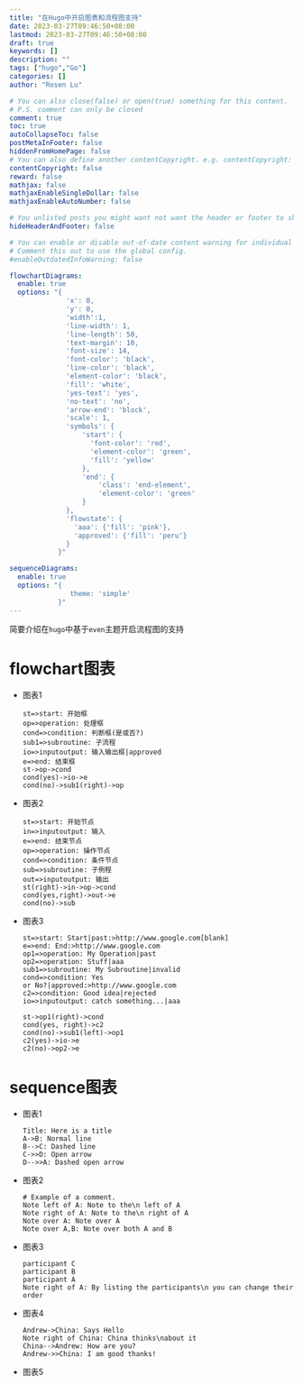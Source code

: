 ```yaml
---
title: "在Hugo中开启图表和流程图支持"
date: 2023-03-27T09:46:50+08:00
lastmod: 2023-03-27T09:46:50+08:00
draft: true
keywords: []
description: ""
tags: ["hugo","Go"]
categories: []
author: "Rosen Lu"

# You can also close(false) or open(true) something for this content.
# P.S. comment can only be closed
comment: true
toc: true
autoCollapseToc: false
postMetaInFooter: false
hiddenFromHomePage: false
# You can also define another contentCopyright. e.g. contentCopyright: "This is another copyright."
contentCopyright: false
reward: false
mathjax: false
mathjaxEnableSingleDollar: false
mathjaxEnableAutoNumber: false

# You unlisted posts you might want not want the header or footer to show
hideHeaderAndFooter: false

# You can enable or disable out-of-date content warning for individual post.
# Comment this out to use the global config.
#enableOutdatedInfoWarning: false

flowchartDiagrams:
  enable: true
  options: "{
              'x': 0,
              'y': 0,
              'width':1,
              'line-width': 1,
              'line-length': 50,
              'text-margin': 10,
              'font-size': 14,
              'font-color': 'black',
              'line-color': 'black',
              'element-color': 'black',
              'fill': 'white',
              'yes-text': 'yes',
              'no-text': 'no',
              'arrow-end': 'block',
              'scale': 1,
              'symbols': {
                  'start': {
                    'font-color': 'red',
                    'element-color': 'green',
                    'fill': 'yellow'
                  },
                  'end': {
                      'class': 'end-element',
                      'element-color': 'green'
                  }
              },
              'flowstate': {
                'aaa': {'fill': 'pink'},
                'approved': {'fill': 'peru'}
              }
            }"

sequenceDiagrams: 
  enable: true
  options: "{
               theme: 'simple'
            }"
---
```


简要介绍在`hugo`中基于`even`主题开启流程图的支持

<!--more-->

# flowchart图表

* 图表1

  ```flow
  st=>start: 开始框
  op=>operation: 处理框
  cond=>condition: 判断框(是或否?)
  sub1=>subroutine: 子流程
  io=>inputoutput: 输入输出框|approved
  e=>end: 结束框
  st->op->cond
  cond(yes)->io->e
  cond(no)->sub1(right)->op
  ```

  

* 图表2

  ```flow
  st=>start: 开始节点
  in=>inputoutput: 输入
  e=>end: 结束节点
  op=>operation: 操作节点
  cond=>condition: 条件节点
  sub=>subroutine: 子例程
  out=>inputoutput: 输出
  st(right)->in->op->cond
  cond(yes,right)->out->e
  cond(no)->sub
  ```

  

* 图表3

  ```flow
  st=>start: Start|past:>http://www.google.com[blank]
  e=>end: End:>http://www.google.com
  op1=>operation: My Operation|past
  op2=>operation: Stuff|aaa
  sub1=>subroutine: My Subroutine|invalid
  cond=>condition: Yes
  or No?|approved:>http://www.google.com
  c2=>condition: Good idea|rejected
  io=>inputoutput: catch something...|aaa
  
  st->op1(right)->cond
  cond(yes, right)->c2
  cond(no)->sub1(left)->op1
  c2(yes)->io->e
  c2(no)->op2->e
  ```

  

# sequence图表

* 图表1

  ```sequence
  Title: Here is a title
  A->B: Normal line
  B-->C: Dashed line
  C->>D: Open arrow
  D-->>A: Dashed open arrow
  ```

* 图表2

  ```sequence
  # Example of a comment.
  Note left of A: Note to the\n left of A
  Note right of A: Note to the\n right of A
  Note over A: Note over A
  Note over A,B: Note over both A and B
  ```

* 图表3

  ```sequence
  participant C
  participant B
  participant A
  Note right of A: By listing the participants\n you can change their order
  ```

* 图表4

  ```sequence
  Andrew->China: Says Hello
  Note right of China: China thinks\nabout it
  China-->Andrew: How are you?
  Andrew->>China: I am good thanks!
  ```

* 图表5

  
